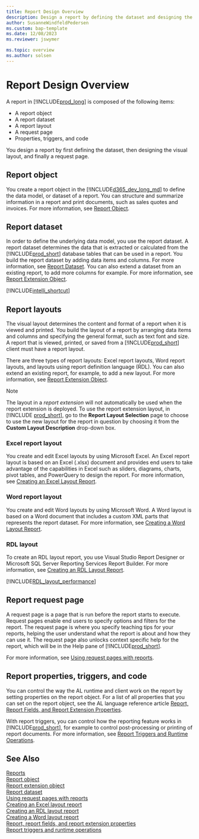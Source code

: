```yaml
---
title: Report Design Overview
description: Design a report by defining the dataset and designing the layout. Report object is composed of dataset, layout, request page, properties, triggers and code.
author: SusanneWindfeldPedersen
ms.custom: bap-template
ms.date: 12/08/2023
ms.reviewer: jswymer

ms.topic: overview
ms.author: solsen
---
```


# Report Design Overview

A report in [!INCLUDE[prod_long](includes/prod_long.md)] is composed of the following items:  

- A report object
- A report dataset
- A report layout
- A request page
- Properties, triggers, and code 

You design a report by first defining the dataset, then designing the visual layout, and finally a request page.

## Report object  

You create a report object in the [!INCLUDE[d365_dev_long_md](includes/d365_dev_long_md.md)] to define the data model, or dataset of a report. You can structure and summarize information in a report and print documents, such as sales quotes and invoices. For more information, see [Report Object](devenv-report-object.md).  

## Report dataset

In order to define the underlying data model, you use the report dataset. A report dataset determines the data that is extracted or calculated from the [!INCLUDE[prod_short](includes/prod_short.md)] database tables that can be used in a report. You build the report dataset by adding data items and columns. For more information, see [Report Dataset](devenv-report-dataset.md). You can also extend a dataset from an existing report, to add more columns for example. For more information, see [Report Extension Object](devenv-report-ext-object.md).

[!INCLUDE[intelli_shortcut](includes/query_as_a_report_datasource.md)]

## Report layouts  

The visual layout determines the content and format of a report when it is viewed and printed. You build the layout of a report by arranging data items and columns and specifying the general format, such as text font and size. A report that is viewed, printed, or saved from a [!INCLUDE[prod_short](includes/prod_short.md)] client must have a report layout. 

There are three types of report layouts: Excel report layouts, Word report layouts, and layouts using report definition language (RDL). You can also extend an existing report, for example, to add a new layout. For more information, see [Report Extension Object](devenv-report-ext-object.md).

> [!NOTE]  
> The layout in a *report extension* will not automatically be used when the report extension is deployed. To use the report extension layout, in [!INCLUDE [prod_short](includes/prod_short.md)], go to the **Report Layout Selection** page to choose to use the new layout for the report in question by choosing it from the **Custom Layout Description** drop-down box.

### Excel report layout

You create and edit Excel layouts by using Microsoft Excel. An Excel report layout is based on an Excel (.xlsx) document and provides end users to take advantage of the capabilities in Excel such as sliders, diagrams, charts, pivot tables, and PowerQuery to design the report. For more information, see [Creating an Excel Layout Report](devenv-howto-excel-report-layout.md).

### Word report layout

You create and edit Word layouts by using Microsoft Word. A Word layout is based on a Word document that includes a custom XML parts that represents the report dataset. For more information, see [Creating a Word Layout Report](devenv-howto-report-layout.md).  

### RDL layout 

To create an RDL layout report, you use Visual Studio Report Designer or Microsoft SQL Server Reporting Services Report Builder. For more information, see [Creating an RDL Layout Report](devenv-howto-rdl-report-layout.md).

[!INCLUDE[RDL_layout_performance](includes/include-rdl-performance.md)]

## Report request page
A request page is a page that is run before the report starts to execute. Request pages enable end users to specify options and filters for the report. The request page is where you specify teaching tips for your reports, helping the user understand what the report is about and how they can use it. The request page also unlocks context specific help for the report, which will be in the Help pane of [!INCLUDE[prod_short](includes/prod_short.md)].

For more information, see [Using request pages with reports](devenv-request-pages-for-reports.md).


## Report properties, triggers, and code 
You can control the way the AL runtime and client work on the report by setting properties on the report object. For a list of all properties that you can set on the report object, see the AL language reference article [Report, Report Fields, and Report Extension Properties](properties/devenv-report-property-overview.md).

With report triggers, you can control how the reporting feature works in [!INCLUDE[prod_short](includes/prod_short.md)], for example to control post-processing or printing of report documents. For more information, see [Report Triggers and Runtime Operations](devenv-report-triggers.md).


## See Also  

[Reports](devenv-reports.md)  
[Report object](devenv-report-object.md)  
[Report extension object](devenv-report-ext-object.md)  
[Report dataset](devenv-report-dataset.md)   
[Using request pages with reports](devenv-request-pages-for-reports.md)  
[Creating an Excel layout report](devenv-howto-excel-report-layout.md)   
[Creating an RDL layout report](devenv-howto-rdl-report-layout.md)  
[Creating a Word layout report](devenv-howto-report-layout.md)   
[Report, report fields, and report extension properties](properties/devenv-report-property-overview.md)   
[Report triggers and runtime operations](devenv-report-triggers.md)  
